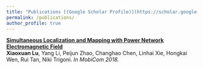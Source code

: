 ```yaml
---
title: "Publications [(Google Scholar Profile)](https://scholar.google.com.sg/citations?user=idu78-EAAAAJ&hl=en)"
permalink: /publications/
author_profile: true
---
```


<b>[Simultaneous Localization and Mapping with Power Network Electromagnetic Field](http://lantaoyu.com/publications/CoT)</b> <br>
<b>Xiaoxuan Lu</b>, Yang Li, Peijun Zhao, Changhao Chen, Linhai Xie, Hongkai Wen, Rui Tan, Niki Trigoni. <i>In MobiCom 2018.</i>